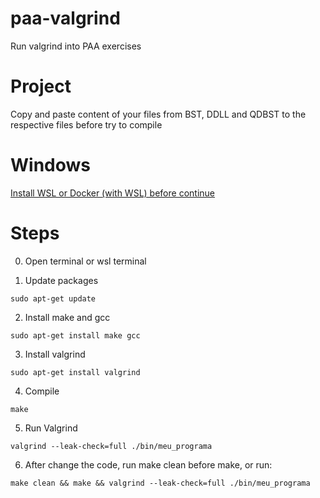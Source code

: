 # paa-valgrind
Run valgrind into PAA exercises

# Project

Copy and paste content of your files from BST, DDLL and QDBST to the respective files before try to compile

# Windows
[Install WSL or Docker (with WSL) before continue](https://learn.microsoft.com/pt-br/windows/wsl/install)

# Steps
0. Open terminal or wsl terminal

1. Update packages

```
sudo apt-get update
```

2. Install make and gcc

```
sudo apt-get install make gcc
```

3. Install valgrind

```
sudo apt-get install valgrind
```

4. Compile

```
make
```

5. Run Valgrind

```
valgrind --leak-check=full ./bin/meu_programa
```

6. After change the code, run make clean before make, or run:

```
make clean && make && valgrind --leak-check=full ./bin/meu_programa
```